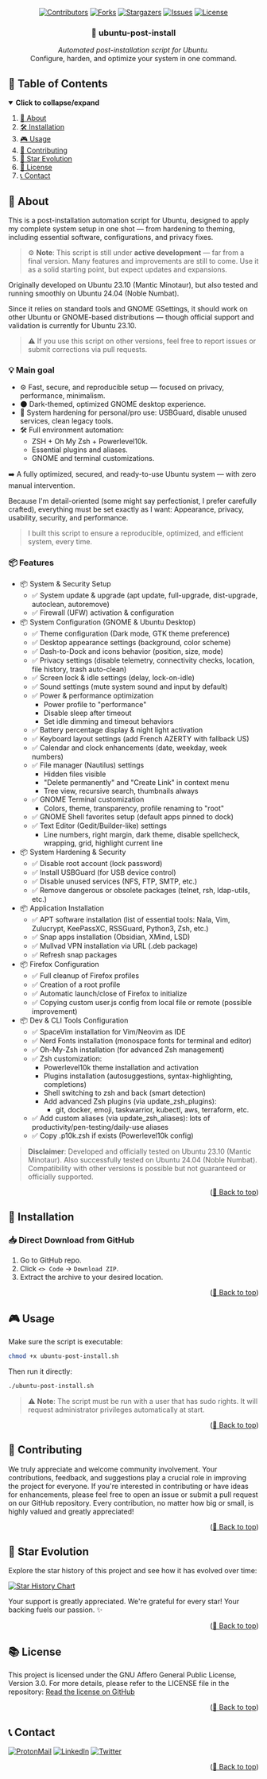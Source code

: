 <div id="top" align="center">

<!-- Shields Header -->
[![Contributors][contributors-shield]](https://github.com/franckferman/ubuntu-post-install/graphs/contributors)
[![Forks][forks-shield]](https://github.com/franckferman/ubuntu-post-install/network/members)
[![Stargazers][stars-shield]](https://github.com/franckferman/ubuntu-post-install/stargazers)
[![Issues][issues-shield]](https://github.com/franckferman/ubuntu-post-install/issues)
[![License][license-shield]](https://github.com/franckferman/ubuntu-post-install/blob/stable/LICENSE)

<!-- Title & Tagline -->
<h3 align="center">🐧 ubuntu-post-install</h3>
<p align="center">
    <em>Automated post-installation script for Ubuntu.</em>
    <br>
     Configure, harden, and optimize your system in one command.
</p>

</div>

## 📜 Table of Contents

<details open>
  <summary><strong>Click to collapse/expand</strong></summary>
  <ol>
    <li><a href="#-about">📖 About</a></li>
    <li><a href="#-installation">🛠️ Installation</a></li>
    <li><a href="#-usage">🎮 Usage</a></li>
    <li><a href="#-contributing">🤝 Contributing</a></li>
    <li><a href="#-star-evolution">🌠 Star Evolution</a></li>
    <li><a href="#-license">📜 License</a></li>
    <li><a href="#-contact">📞 Contact</a></li>
  </ol>
</details>

## 📖 About

This is a post-installation automation script for Ubuntu, designed to apply my complete system setup in one shot — from hardening to theming, including essential software, configurations, and privacy fixes.

> ⚙️ **Note**: This script is still under **active development** — far from a final version. Many features and improvements are still to come. Use it as a solid starting point, but expect updates and expansions.

Originally developed on Ubuntu 23.10 (Mantic Minotaur), but also tested and running smoothly on Ubuntu 24.04 (Noble Numbat).

Since it relies on standard tools and GNOME GSettings, it should work on other Ubuntu or GNOME-based distributions — though official support and validation is currently for Ubuntu 23.10.

> ⚠️ If you use this script on other versions, feel free to report issues or submit corrections via pull requests.

### 💡 Main goal

- ⚙️ Fast, secure, and reproducible setup — focused on privacy, performance, minimalism.
- 🌑 Dark-themed, optimized GNOME desktop experience.
- 🔐 System hardening for personal/pro use: USBGuard, disable unused services, clean legacy tools.
- 🛠️ Full environment automation:
  - ZSH + Oh My Zsh + Powerlevel10k.
  - Essential plugins and aliases.
  - GNOME and terminal customizations.

➡️ A fully optimized, secured, and ready-to-use Ubuntu system — with zero manual intervention.

Because I'm detail-oriented (some might say perfectionist, I prefer carefully crafted), everything must be set exactly as I want: Appearance, privacy, usability, security, and performance.

> I built this script to ensure a reproducible, optimized, and efficient system, every time.

### 📦 Features

- 📦 System & Security Setup
  - ✅ System update & upgrade (apt update, full-upgrade, dist-upgrade, autoclean, autoremove)
  - ✅ Firewall (UFW) activation & configuration
- 📦 System Configuration (GNOME & Ubuntu Desktop)
  - ✅ Theme configuration (Dark mode, GTK theme preference)
  - ✅ Desktop appearance settings (background, color scheme)
  - ✅ Dash-to-Dock and icons behavior (position, size, mode)
  - ✅ Privacy settings (disable telemetry, connectivity checks, location, file history, trash auto-clean)
  - ✅ Screen lock & idle settings (delay, lock-on-idle)
  - ✅ Sound settings (mute system sound and input by default)
  - ✅ Power & performance optimization
    - Power profile to "performance"
    - Disable sleep after timeout
    - Set idle dimming and timeout behaviors
  - ✅ Battery percentage display & night light activation
  - ✅ Keyboard layout settings (add French AZERTY with fallback US)
  - ✅ Calendar and clock enhancements (date, weekday, week numbers)
  - ✅ File manager (Nautilus) settings
    - Hidden files visible
    - "Delete permanently" and "Create Link" in context menu
    - Tree view, recursive search, thumbnails always
  - ✅ GNOME Terminal customization
    - Colors, theme, transparency, profile renaming to "root"
  - ✅ GNOME Shell favorites setup (default apps pinned to dock)
  - ✅ Text Editor (Gedit/Builder-like) settings
    - Line numbers, right margin, dark theme, disable spellcheck, wrapping, grid, highlight current line
- 📦 System Hardening & Security
  - ✅ Disable root account (lock password)
  - ✅ Install USBGuard (for USB device control)
  - ✅ Disable unused services (NFS, FTP, SMTP, etc.)
  - ✅ Remove dangerous or obsolete packages (telnet, rsh, ldap-utils, etc.)
- 📦 Application Installation
  - ✅ APT software installation (list of essential tools: Nala, Vim, Zulucrypt, KeePassXC, RSSGuard, Python3, Zsh, etc.)
  - ✅ Snap apps installation (Obsidian, XMind, LSD)
  - ✅ Mullvad VPN installation via URL (.deb package)
  - ✅ Refresh snap packages
- 📦 Firefox Configuration
  - ✅ Full cleanup of Firefox profiles
  - ✅ Creation of a root profile
  - ✅ Automatic launch/close of Firefox to initialize
  - ✅ Copying custom user.js config from local file or remote (possible improvement)
- 📦 Dev & CLI Tools Configuration
  - ✅ SpaceVim installation for Vim/Neovim as IDE
  - ✅ Nerd Fonts installation (monospace fonts for terminal and editor)
  - ✅ Oh-My-Zsh installation (for advanced Zsh management)
  - ✅ Zsh customization:
    - Powerlevel10k theme installation and activation
    - Plugins installation (autosuggestions, syntax-highlighting, completions)
    - Shell switching to zsh and back (smart detection)
    - Add advanced Zsh plugins (via update_zsh_plugins):
      - git, docker, emoji, taskwarrior, kubectl, aws, terraform, etc.
  - ✅ Add custom aliases (via update_zsh_aliases): lots of productivity/pen-testing/daily-use aliases
  - ✅ Copy .p10k.zsh if exists (Powerlevel10k config)

> **Disclaimer**: Developed and officially tested on Ubuntu 23.10 (Mantic Minotaur). Also successfully tested on Ubuntu 24.04 (Noble Numbat). Compatibility with other versions is possible but not guaranteed or officially supported.

<p align="right">(<a href="#top">🔼 Back to top</a>)</p>

## 🚀 Installation

### 📥 **Direct Download** from GitHub

1. Go to GitHub repo.
2. Click `<> Code` → `Download ZIP`.
3. Extract the archive to your desired location.

<p align="right">(<a href="#top">🔼 Back to top</a>)</p>

## 🎮 Usage

Make sure the script is executable:
```bash
chmod +x ubuntu-post-install.sh
```

Then run it directly:
```bash
./ubuntu-post-install.sh
```

> ⚠️ **Note**: The script must be run with a user that has sudo rights. It will request administrator privileges automatically at start.

<p align="right">(<a href="#top">🔼 Back to top</a>)</p>

## 🤝 Contributing

We truly appreciate and welcome community involvement. Your contributions, feedback, and suggestions play a crucial role in improving the project for everyone. If you're interested in contributing or have ideas for enhancements, please feel free to open an issue or submit a pull request on our GitHub repository. Every contribution, no matter how big or small, is highly valued and greatly appreciated!

<p align="right">(<a href="#top">🔼 Back to top</a>)</p>

## 🌠 Star Evolution

Explore the star history of this project and see how it has evolved over time:

<a href="https://star-history.com/#franckferman/ubuntu-post-install&Timeline">
  <picture>
    <source media="(prefers-color-scheme: dark)" srcset="https://api.star-history.com/svg?repos=franckferman/ubuntu-post-install&type=Timeline&theme=dark" />
    <img alt="Star History Chart" src="https://api.star-history.com/svg?repos=franckferman/ubuntu-post-install&type=Timeline" />
  </picture>
</a>

Your support is greatly appreciated. We're grateful for every star! Your backing fuels our passion. ✨

<p align="right">(<a href="#top">🔼 Back to top</a>)</p>

## 📚 License

This project is licensed under the GNU Affero General Public License, Version 3.0. For more details, please refer to the LICENSE file in the repository: [Read the license on GitHub](https://github.com/franckferman/ubuntu-post-install/blob/stable/LICENSE)

<p align="right">(<a href="#top">🔼 Back to top</a>)</p>

## 📞 Contact

[![ProtonMail][protonmail-shield]](mailto:contact@franckferman.fr)
[![LinkedIn][linkedin-shield]](https://www.linkedin.com/in/franckferman)
[![Twitter][twitter-shield]](https://www.twitter.com/franckferman)

<p align="right">(<a href="#top">🔼 Back to top</a>)</p>

<!-- MARKDOWN LINKS & IMAGES -->
<!-- https://www.markdownguide.org/basic-syntax/#reference-style-links -->
[contributors-shield]: https://img.shields.io/github/contributors/franckferman/ubuntu-post-install.svg?style=for-the-badge
[contributors-url]: https://github.com/franckferman/ubuntu-post-install/graphs/contributors
[forks-shield]: https://img.shields.io/github/forks/franckferman/ubuntu-post-install.svg?style=for-the-badge
[forks-url]: https://github.com/franckferman/ubuntu-post-install/network/members
[stars-shield]: https://img.shields.io/github/stars/franckferman/ubuntu-post-install.svg?style=for-the-badge
[stars-url]: https://github.com/franckferman/ubuntu-post-install/stargazers
[issues-shield]: https://img.shields.io/github/issues/franckferman/ubuntu-post-install.svg?style=for-the-badge
[issues-url]: https://github.com/franckferman/ubuntu-post-install/issues
[license-shield]: https://img.shields.io/github/license/franckferman/ubuntu-post-install.svg?style=for-the-badge
[license-url]: https://github.com/franckferman/ubuntu-post-install/blob/stable/LICENSE
[protonmail-shield]: https://img.shields.io/badge/ProtonMail-8B89CC?style=for-the-badge&logo=protonmail&logoColor=blueviolet
[linkedin-shield]: https://img.shields.io/badge/-LinkedIn-black.svg?style=for-the-badge&logo=linkedin&colorB=blue
[twitter-shield]: https://img.shields.io/badge/-Twitter-black.svg?style=for-the-badge&logo=twitter&colorB=blue

